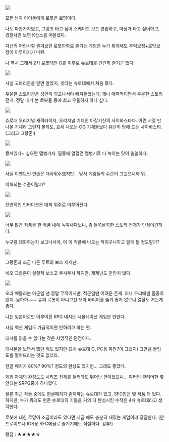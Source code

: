 ![](./0.png)

모든 남자 아이들에게 로봇은 로망이다.

나도 마찬가지였고, 그랑죠 타고 싶어 스케이드 보드 연습하고, 마징가 타고 싶어하고, 경찰차만 보면 K캅스를 떠올렸다.

자신의 어린시절 즐겨보던 로봇만화로 즐기는 게임은 누가 뭐래해도 추억보정+로망보정이 이루어지기 마련.

나 역시 그래서 2차 로봇대전 G를 이후로 슈로대를 간간히 즐기곤 했다.

![](./1.png)

사실 고바리온을 알면 알았지, 겟타는 슈로대에서 처음 봤다.

우울한 스토리관은 성인이 되고나서야 빠져들었는데, 꽤나 매력적이면서 우울한 스토리 전개. 정말 내가 본 로봇물 중에 최고 우울하지 않나 싶다.

![](./2.png)

슈로대 오리지널 캐릭터이자, 오리지널 기체인 마장기신의 사이바스타다. 
어린 시절 만나본 기체라 그런지 몰라도, 요새 나오는 OG 기체들보다 유난히 맘에 드는 사이바스타. (그리고 그랑존!)

![](./3.png)

뭉쳐있다~ 싶으면 맵병기지. 필중에 열혈건 맵병기로 다 녹이는 맛이 쏠쏠하다.

![](./4.png)

사실 이벤트씬 연출은 대사위주였지만... 당시 게임들의 수준이 그랬으니까 뭐...

이해되는 수준이랄까?

![](./5.png)

전반적인 인터미션은 대화 위주로 이루어진다.

![](./6.png)

너무 많은 작품을 한 작품 내에 녹여내다보니, 좀 들쭉날쭉한 스토리 전개가 단점이긴하다.

누구랑 대화하는지 보고나서야, 아 이 작품에 나오는 적이구나하고 알게 될 정도랄까?

![](./7.png)

그랑존과 조금 다른 루트의 보스 제제난.

네오 그랑존이 실질적 보스고 무시무시 하지만, 제제난도 만만치 않다.

![](./8.png)

오라 배틀러는 아군일 땐 정말 무적이지만, 적군일땐 어려운 존재. 허나 우리에겐 필중이 있지. 음하하~~~
슈퍼 로봇이 아니고선 오라 바리어를 뚫기 쉽지 않으니 열혈도 거는게 좋다.

나는 일본어로만 이루어진 RPG 내지는 시뮬레이션 게임은 안한다.

사실 액션 게임도 가급적이면 안하려고 하는 편.

대사를 읽을 수 없다는 것은 치명적인 단점이다.

대사본을 보면서 했던 적도 있지만 (2차 슈로대 G, PC용 파판7이 그랬지) 그만큼 몰입도를 떨어뜨리는 것도 없더라.

한글 패치가 80%? 90%? 정도의 완성도 였지만... 그래도 좋았다.

게임 자체의 완성도도 시리즈 전체를 둘러봐도 뛰어난 편이었으니... 여러번 클리어한 몇 안되는 SRPG중에 하나였다.

물론 최근 작들 중에도 한글패치가 존재하는 슈로대가 있고, SFC판은 몇 작품 더 있다.
하지만, 누가 뭐래도 현존 슈로대의 기틀을 거의 다 완성시킨 수작은 4차 슈로대라고 생각한다.

로봇에 대한 로망이 조금이라도 있다면 지금 해도 충분히 재밌는 게임이라 장담한다. (안드로이드나 IOS용 SFC에뮬로 즐기기에도 적절하다. 강추!)

평점 : ★★★★☆
